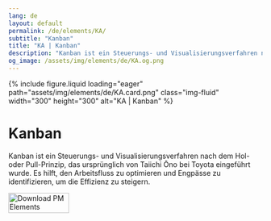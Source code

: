 ```yaml
---
lang: de
layout: default
permalink: /de/elements/KA/
subtitle: "Kanban"
title: "KA | Kanban"
description: "Kanban ist ein Steuerungs- und Visualisierungsverfahren nach dem Hol- oder Pull-Prinzip, das ursprünglich von Taiichi Ōno bei Toyota eingeführt wurde. Es hilft, den Arbeitsfluss zu optimieren und Engpässe zu identifizieren, um die Effizienz zu steigern."
og_image: /assets/img/elements/de/KA.og.png
---
```


{% include figure.liquid loading="eager" path="assets/img/elements/de/KA.card.png" class="img-fluid" width="300" height="300" alt="KA | Kanban" %}

# Kanban

Kanban ist ein Steuerungs- und Visualisierungsverfahren nach dem Hol- oder Pull-Prinzip, das ursprünglich von Taiichi Ōno bei Toyota eingeführt wurde. Es hilft, den Arbeitsfluss zu optimieren und Engpässe zu identifizieren, um die Effizienz zu steigern.

<a href="https://apps.apple.com/app/apple-store/id6738084498?pt=127441684&ct=website&mt=8">
  <img src="{{ "assets/img/en/appstore.png" | relative_url }}" width="120" height="40" alt="Download PM Elements">
</a>
